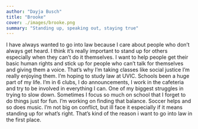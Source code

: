 ```yaml
---
author: "Dayja Busch"
title: "Brooke"
cover: ./images/brooke.png
summary: "Standing up, speaking out, staying true"
---
```

I have always wanted to go into law because I care about people who don’t always get heard. I
think it’s really important to stand up for others especially when they can’t do it themselves. I
want to help people get their basic human rights and stick up for people who can’t talk for
themselves and giving them a voice. That’s why I’m taking classes like social justice I’m really
enjoying them. I’m hoping to study law at UVIC. Schools been a huge part of my life. I’m in 6
clubs, I do announcements, I work in the cafeteria and try to be involved in everything I can.
One of my biggest struggles in trying to slow down. Sometimes I focus so much on school that I
forget to do things just for fun. I’m working on finding that balance. Soccer helps and so does
music. I’m not big on conflict, but ill face it especially if it means standing up for what’s right.
That’s kind of the reason i want to go into law in the first place.